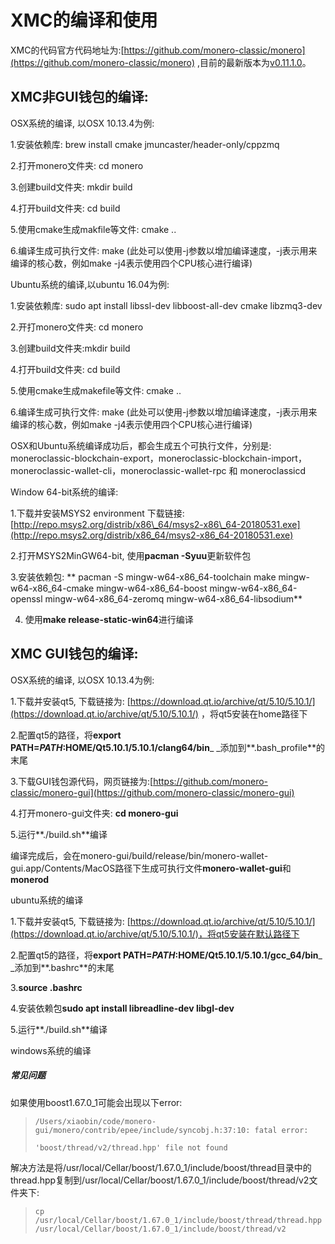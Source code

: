 # XMC的编译和使用

XMC的代码官方代码地址为:[https://github.com/monero-classic/monero](https://github.com/monero-classic/monero) ,目前的最新版本为[v0.11.1.0](https://github.com/monero-classic/monero/releases/tag/v0.11.1.0)。

## XMC非GUI钱包的编译:

OSX系统的编译, 以OSX 10.13.4为例:

1.安装依赖库: brew install cmake jmuncaster/header-only/cppzmq

2.打开monero文件夹: cd monero

3.创建build文件夹: mkdir build

4.打开build文件夹: cd build

5.使用cmake生成makfile等文件: cmake ..

6.编译生成可执行文件: make \(此处可以使用-j参数以增加编译速度，-j表示用来编译的核心数，例如make -j4表示使用四个CPU核心进行编译\)

Ubuntu系统的编译,以ubuntu 16.04为例:

1.安装依赖库: sudo apt install libssl-dev libboost-all-dev cmake libzmq3-dev

2.开打monero文件夹: cd monero

3.创建build文件夹:mkdir build

4.打开build文件夹: cd build

5.使用cmake生成makefile等文件: cmake ..

6.编译生成可执行文件: make \(此处可以使用-j参数以增加编译速度，-j表示用来编译的核心数，例如make -j4表示使用四个CPU核心进行编译\)

OSX和Ubuntu系统编译成功后，都会生成五个可执行文件，分别是: moneroclassic-blockchain-export，moneroclassic-blockchain-import，moneroclassic-wallet-cli，moneroclassic-wallet-rpc 和 moneroclassicd

Window 64-bit系统的编译:

1.下载并安装MSYS2 environment 下载链接: [http://repo.msys2.org/distrib/x86\_64/msys2-x86\_64-20180531.exe](http://repo.msys2.org/distrib/x86_64/msys2-x86_64-20180531.exe)

2.打开MSYS2MinGW64-bit, 使用**pacman -Syuu**更新软件包

3.安装依赖包:  ** pacman -S mingw-w64-x86\_64-toolchain make mingw-w64-x86\_64-cmake mingw-w64-x86\_64-boost mingw-w64-x86\_64-openssl mingw-w64-x86\_64-zeromq mingw-w64-x86\_64-libsodium**

4.  使用**make release-static-win64**进行编译

## XMC GUI钱包的编译:

OSX系统的编译, 以OSX 10.13.4为例:

1.下载并安装qt5, 下载链接为: [https://download.qt.io/archive/qt/5.10/5.10.1/](https://download.qt.io/archive/qt/5.10/5.10.1/) ，将qt5安装在home路径下

2.配置qt5的路径，将**export PATH=$PATH:$HOME/Qt5.10.1/5.10.1/clang64/bin**_ _添加到**.bash\_profile**的末尾

3.下载GUI钱包源代码，网页链接为:[https://github.com/monero-classic/monero-gui](https://github.com/monero-classic/monero-gui)

4.打开monero-gui文件夹: **cd monero-gui**

5.运行**./build.sh**编译

编译完成后，会在monero-gui/build/release/bin/monero-wallet-gui.app/Contents/MacOS路径下生成可执行文件**monero-wallet-gui**和**monerod**

ubuntu系统的编译

1.下载并安装qt5, 下载链接为: [https://download.qt.io/archive/qt/5.10/5.10.1/](https://download.qt.io/archive/qt/5.10/5.10.1/)，将qt5安装在默认路径下

2.配置qt5的路径，将**export PATH=$PATH:$HOME/Qt5.10.1/5.10.1/gcc\_64/bin**_ _添加到**.bashrc**的末尾

3.**source .bashrc**

4.安装依赖包**sudo apt install libreadline-dev libgl-dev**

5.运行**./build.sh**编译

windows系统的编译

##### 常见问题

如果使用boost1.67.0\_1可能会出现以下error:

> `/Users/xiaobin/code/monero-gui/monero/contrib/epee/include/syncobj.h:37:10: fatal error:`
>
> `'boost/thread/v2/thread.hpp' file not found`

解决方法是将/usr/local/Cellar/boost/1.67.0\_1/include/boost/thread目录中的thread.hpp复制到/usr/local/Cellar/boost/1.67.0\_1/include/boost/thread/v2文件夹下:

> `cp /usr/local/Cellar/boost/1.67.0_1/include/boost/thread/thread.hpp /usr/local/Cellar/boost/1.67.0_1/include/boost/thread/v2`



